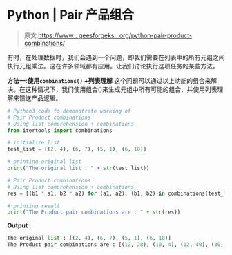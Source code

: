 # Python | Pair 产品组合

> 原文:[https://www . geesforgeks . org/python-pair-product-combinations/](https://www.geeksforgeeks.org/python-pair-product-combinations/)

有时，在处理数据时，我们会遇到一个问题，即我们需要在列表中的所有元组之间执行元组乘法。这在许多领域都有应用。让我们讨论执行这项任务的某些方法。

**方法一:使用`combinations()` +列表理解**
这个问题可以通过以上功能的组合来解决。在这种情况下，我们使用组合()来生成元组中所有可能的组合，并使用列表理解来馈送产品逻辑。

```py
# Python3 code to demonstrate working of
# Pair Product combinations
# Using list comprehension + combinations
from itertools import combinations

# initialize list 
test_list = [(2, 4), (6, 7), (5, 1), (6, 10)]

# printing original list 
print("The original list : " + str(test_list))

# Pair Product combinations
# Using list comprehension + combinations
res = [(b1 * a1, b2 * a2) for (a1, a2), (b1, b2) in combinations(test_list, 2)] 

# printing result
print("The Product pair combinations are : " + str(res))
```

**Output :**

```py
The original list : [(2, 4), (6, 7), (5, 1), (6, 10)]
The Product pair combinations are : [(12, 28), (10, 4), (12, 40), (30, 7), (36, 70), (30, 10)]

```